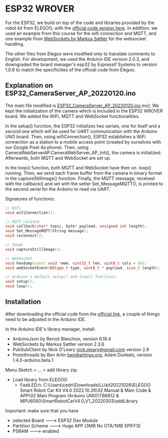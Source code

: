 # ESP32 WROVER

For the ESP32, we build on top of the code and libraries provided by the robot kit from ELEGOO, with the [official code version here](https://drive.google.com/file/d/1OVjEPiXy-WVvtv_hjAU9QrVyp5uzDlWp/view). In addition, we used an example from this course for the wifi connection and MQTT, and one example from [WebSockets by Markus Sattler](https://github.com/Links2004/arduinoWebSockets/blob/master/examples/esp32/WebSocketClient/WebSocketClient.ino) for the websocket handling.

The other files from Elegoo were modified only to translate comments to English. For development, we used the Arduino IDE version 2.0.3, and downgraded the board manager's esp32 by Espressif Systems to version 1.0.6 to match the specificities of the official code from Elegoo.

## Explanation on ESP32_CameraServer_AP_20220120.ino

The main file modified is [ESP32_CameraServer_AP_20220120.ino](./ESP32_CameraServer_AP_20220120/ESP32_CameraServer_AP_20220120).ino]. We kept the initialization of the camera which is included in the ESP32 WROVER board. We added the WiFi, MQTT and WebSocket functionalities.

In the setup() function, the ESP32 initializes two serials, one for itself and a second one which will be used for UART communication with the Arduino UNO board. Then, using wifiConnection(), ESP32 establishes a WiFi ocnnection as a station to a mobile access point (created by ourselves with our Google Pixel 4a phone). Then, using CameraWebServerAP.CameraWebServer_AP_Init(), the camera is initialized. Afterwards, both MQTT and WebSocket are set up. 

In the loop() function, both MQTT and WebSocket have their on .loop() running. Then, we send each frame buffer from the camera in binary format in the captureStillImage() function. Finally, the MQTT message, received with the callback() and set with the setter Set_MessageMQTT(), is printed to the second serial for the Arduino to read via UART.

Signatures of functions:
```C++
// WiFi
void wifiConnection();

// MQTT related
void callback(char* topic, byte* payload, unsigned int length);
void Set_MessageMQTT(String message);
void reconnect();

// Image
void captureStillImage();

// WebSocket
void hexdump(const void *mem, uint32_t len, uint8_t cols = 16);
void webSocketEvent(WStype_t type, uint8_t * payload, size_t length);

// Arduino's default setup() and loop() functions:
void setup();
void loop();
```

## Installation

After downloading the official code from the [official link](https://drive.google.com/file/d/1OVjEPiXy-WVvtv_hjAU9QrVyp5uzDlWp/view), a couple of things need to be adjusted in the Arduino IDE.

In the Arduino IDE's library manager, install:

 - ArduinoJson by Benoit Blanchon, version 6.19.4
 - WebSockets by Markus Sattler version 2.3.6
 - PubSubClient by Nick O'Leary <nick.oleary@gmail.com> version 2.8
 - Protothreads by Ben Artin <ben@artings.org>, Adam Dunkels, verison 1.4.0-arduino.beta.1

 Menu Sketch > ... > add library zip:
 - Load library from ELEGOO
   - FastLED.h: C:\Users\cedri\Downloads\LL\kit20221026\ELEGOO Smart Robot Car Kit V4.0 2022.10.26\02 Manual & Main Code & APP\02 Main Program   (Arduino UNO)\TB6612 & MPU6050\SmartRobotCarV4.0_V1_20220303\addLibrary

 Important: make sure that you have 
 - selected Board ---> ESP32 Dev Module
 - Partition Scheme ---> Huge APP (3MB No OTA/1MB SPIFFS)
 - PSRAM ---> enabled